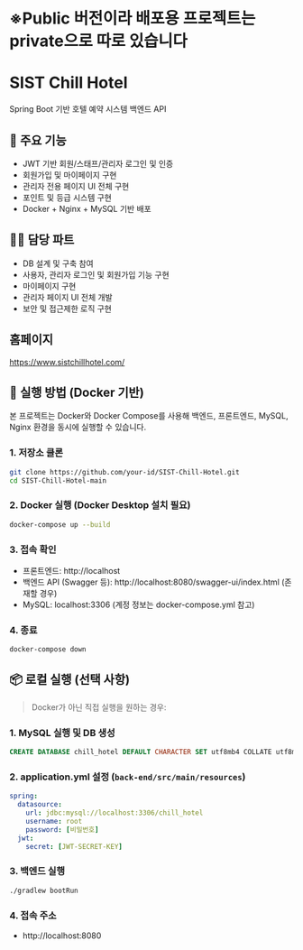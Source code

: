 # ※Public 버전이라 배포용 프로젝트는 private으로 따로 있습니다

# SIST Chill Hotel
Spring Boot 기반 호텔 예약 시스템 백엔드 API

## 🔧 주요 기능
- JWT 기반 회원/스태프/관리자 로그인 및 인증
- 회원가입 및 마이페이지 구현
- 관리자 전용 페이지 UI 전체 구현
- 포인트 및 등급 시스템 구현
- Docker + Nginx + MySQL 기반 배포

## 🧑‍💻 담당 파트
- DB 설계 및 구축 참여
- 사용자, 관리자 로그인 및 회원가입 기능 구현
- 마이페이지 구현
- 관리자 페이지 UI 전체 개발
- 보안 및 접근제한 로직 구현
## 홈페이지
https://www.sistchillhotel.com/
## 🚀 실행 방법 (Docker 기반)

본 프로젝트는 Docker와 Docker Compose를 사용해 백엔드, 프론트엔드, MySQL, Nginx 환경을 동시에 실행할 수 있습니다.

### 1. 저장소 클론
```bash
git clone https://github.com/your-id/SIST-Chill-Hotel.git
cd SIST-Chill-Hotel-main
```

### 2. Docker 실행 (Docker Desktop 설치 필요)
```bash
docker-compose up --build
```

### 3. 접속 확인
- 프론트엔드: http://localhost
- 백엔드 API (Swagger 등): http://localhost:8080/swagger-ui/index.html (존재할 경우)
- MySQL: localhost:3306 (계정 정보는 docker-compose.yml 참고)

### 4. 종료
```bash
docker-compose down
```

## 📦 로컬 실행 (선택 사항)

> Docker가 아닌 직접 실행을 원하는 경우:

### 1. MySQL 실행 및 DB 생성
```sql
CREATE DATABASE chill_hotel DEFAULT CHARACTER SET utf8mb4 COLLATE utf8mb4_unicode_ci;
```

### 2. application.yml 설정 (`back-end/src/main/resources`)
```yaml
spring:
  datasource:
    url: jdbc:mysql://localhost:3306/chill_hotel
    username: root
    password: [비밀번호]
  jwt:
    secret: [JWT-SECRET-KEY]
```

### 3. 백엔드 실행
```bash
./gradlew bootRun
```

### 4. 접속 주소
- http://localhost:8080


